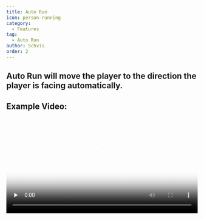 ```yaml
---
title: Auto Run
icon: person-running
category:
  - Features
tag:
  - Auto Run
author: Schvis
order: 2
---
```


## Auto Run will move the player to the direction the player is facing automatically.

## Example Video:

<video controls preload="none" width="100%" poster="https://nextcloud.atruicardona.xyz/s/QGyZW8KnWNtrsxi/preview"><source src="https://nextcloud.atruicardona.xyz/s/QGyZW8KnWNtrsxi/download" type="video/mp4"></video>

